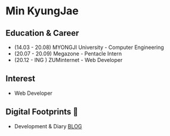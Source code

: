 # Min KyungJae

## Education & Career 
- (14.03 - 20.08) MYONGJI University - Computer Engineering
- (20.07 - 20.09) Megazone - Pentacle Intern
- (20.12 -  ING ) ZUMinternet - Web Developer 

## Interest 
- Web Developer

## Digital Footprints 🌱
- Development & Diary [BLOG](https://blog.naver.com/ggomjae)
